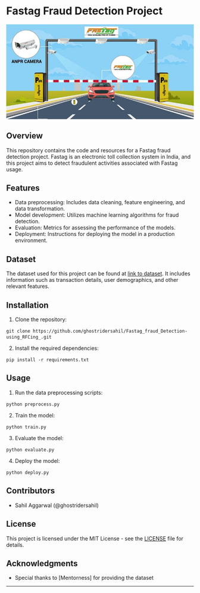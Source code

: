 # Fastag Fraud Detection Project

![Fastag Fraud Detection](dataset-cover.jpg)

## Overview

This repository contains the code and resources for a Fastag fraud detection project. Fastag is an electronic toll collection system in India, and this project aims to detect fraudulent activities associated with Fastag usage.

## Features

- Data preprocessing: Includes data cleaning, feature engineering, and data transformation.
- Model development: Utilizes machine learning algorithms for fraud detection.
- Evaluation: Metrics for assessing the performance of the models.
- Deployment: Instructions for deploying the model in a production environment.

## Dataset

The dataset used for this project can be found at [link to dataset](). It includes information such as transaction details, user demographics, and other relevant features.

## Installation

1. Clone the repository:

```
git clone https://github.com/ghostridersahil/Fastag_fraud_Detection-using_RFCing_.git
```

2. Install the required dependencies:

```
pip install -r requirements.txt
```

## Usage

1. Run the data preprocessing scripts:

```
python preprocess.py
```

2. Train the model:

```
python train.py
```

3. Evaluate the model:

```
python evaluate.py
```

4. Deploy the model:

```
python deploy.py
```

## Contributors

- Sahil Aggarwal (@ghostridersahil)

## License

This project is licensed under the MIT License - see the [LICENSE](LICENSE) file for details.

## Acknowledgments

- Special thanks to [Mentorness] for providing the dataset

---

